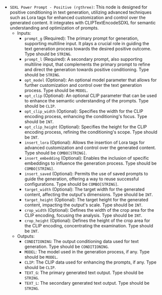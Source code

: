 - `SDXL Power Prompt - Positive (rgthree)`: This node is designed for positive conditioning in text generation, utilizing advanced techniques such as Lora tags for enhanced customization and control over the generated content. It integrates with CLIPTextEncodeSDXL for semantic understanding and optimization of prompts.
    - Inputs:
        - `prompt_g` (Required): The primary prompt for generation, supporting multiline input. It plays a crucial role in guiding the text generation process towards the desired positive outcome. Type should be `STRING`.
        - `prompt_l` (Required): A secondary prompt, also supporting multiline input, that complements the primary prompt to refine and direct the generation towards positive conditioning. Type should be `STRING`.
        - `opt_model` (Optional): An optional model parameter that allows for further customization and control over the text generation process. Type should be `MODEL`.
        - `opt_clip` (Optional): An optional CLIP parameter that can be used to enhance the semantic understanding of the prompts. Type should be `CLIP`.
        - `opt_clip_width` (Optional): Specifies the width for the CLIP encoding process, enhancing the conditioning's focus. Type should be `INT`.
        - `opt_clip_height` (Optional): Specifies the height for the CLIP encoding process, refining the conditioning's scope. Type should be `INT`.
        - `insert_lora` (Optional): Allows the insertion of Lora tags for advanced customization and control over the generated content. Type should be `COMBO[STRING]`.
        - `insert_embedding` (Optional): Enables the inclusion of specific embeddings to influence the generation process. Type should be `COMBO[STRING]`.
        - `insert_saved` (Optional): Permits the use of saved prompts to guide the generation, offering a way to reuse successful configurations. Type should be `COMBO[STRING]`.
        - `target_width` (Optional): The target width for the generated content, affecting the output's dimensions. Type should be `INT`.
        - `target_height` (Optional): The target height for the generated content, impacting the output's scale. Type should be `INT`.
        - `crop_width` (Optional): Defines the width of the crop area for the CLIP encoding, focusing the analysis. Type should be `INT`.
        - `crop_height` (Optional): Defines the height of the crop area for the CLIP encoding, concentrating the examination. Type should be `INT`.
    - Outputs:
        - `CONDITIONING`: The output conditioning data used for text generation. Type should be `CONDITIONING`.
        - `MODEL`: The model used in the generation process, if any. Type should be `MODEL`.
        - `CLIP`: The CLIP data used for enhancing the prompts, if any. Type should be `CLIP`.
        - `TEXT_G`: The primary generated text output. Type should be `STRING`.
        - `TEXT_L`: The secondary generated text output. Type should be `STRING`.
